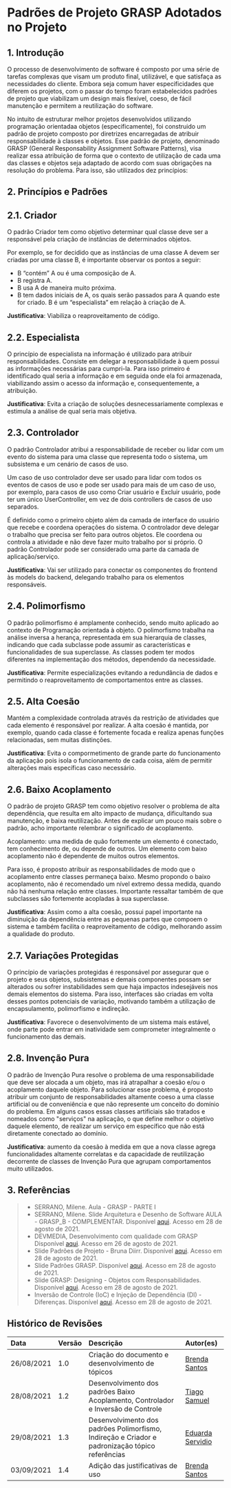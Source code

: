 # Padrões de Projeto GRASP Adotados no Projeto
## 1. Introdução
O processo de desenvolvimento de software é composto por uma série de tarefas complexas que visam um produto final, utilizável, e que satisfaça as necessidades do cliente. Embora seja comum haver especificidades que diferem os projetos, com o passar do tempo foram estabelecidos padrões de projeto que viabilizam um design mais flexível, coeso, de fácil manutenção e permitem a reutilização do software. 

No intuito de estruturar melhor projetos desenvolvidos utilizando programação orientadaa objetos (especificamente), foi construido um padrão de projeto composto por diretrizes encarregadas de atribuir responsabilidade à classes e objetos. Esse padrão de projeto, denominado GRASP (General Responsability Assignment Software Patterns), visa realizar essa atribuição de forma que o contexto de utilização de cada uma das classes e objetos seja adaptado de acordo com suas obrigações na resolução do problema. Para isso, são utilizados dez princípios: 

## 2. Princípios e Padrões 
## 2.1. Criador
O padrão Criador tem como objetivo determinar qual classe deve ser a responsável pela criação de instâncias de determinados objetos.

Por exemplo, se for decidido que as instâncias de uma classe A devem ser criadas por uma
classe B, é importante observar os pontos a seguir:

- B “contém” A ou é uma composição de A.
- B registra A.
- B usa A de maneira muito próxima.
- B tem dados iniciais de A, os quais serão passados para A quando este for criado. B é um “especialista” em relação à criação de A.

**Justificativa**: Viabiliza o reaproveitamento de código.

## 2.2. Especialista
O princípio de especialista na informação é utilizado para atribuir responsabilidades. Consiste em delegar a responsabilidade à quem possui as informações necessárias para cumpri-la. Para isso primeiro é identificado qual seria a informação e em seguida onde ela foi armazenada, viabilizando assim o acesso da informação e, consequentemente, a atribuição.

**Justificativa**: Evita a criação de soluções desnecessariamente complexas e estimula a análise de qual seria mais objetiva.

## 2.3. Controlador
O padrão Controlador atribui a responsabilidade de receber ou lidar com um evento do sistema para uma classe que representa todo o sistema, um subsistema e um cenário de casos de uso.

Um caso de uso controlador deve ser usado para lidar com todos os eventos de casos de uso e pode ser usado para mais de um caso de uso, por exemplo, para casos de uso como Criar usuário e Excluir usuário, pode ter um único UserController, em vez de dois controllers de casos de uso separados.

É definido como o primeiro objeto além da camada de interface do usuário que recebe e coordena operações do sistema. O controlador deve delegar o trabalho que precisa ser feito para outros objetos. Ele coordena ou controla a atividade e não deve fazer muito trabalho por si próprio. O padrão Controlador pode ser considerado uma parte da camada de aplicação/serviço.

**Justificativa**: Vai ser utilizado para conectar os componentes do frontend às models do backend, delegando trabalho para os elementos responsáveis.

## 2.4. Polimorfismo
O padrão polimorfismo é amplamente conhecido, sendo muito aplicado ao contexto de Programação orientada à objeto. O polimorfismo trabalha na análise inversa a herança,
representada em sua hierarquia de classes, indicando que cada subclasse pode assumir as características e funcionalidades de sua superclasse. As classes podem ter modos diferentes na implementação dos métodos, dependendo da necessidade.

**Justificativa**: Permite especializações evitando a redundância de dados e permitindo o reaproveitamento de comportamentos entre as classes.

## 2.5. Alta Coesão
Mantém a complexidade controlada através da restrição de atividades que cada elemento é responsável por realizar. A alta coesão é mantida, por exemplo, quando cada classe é fortemente focada e realiza apenas funções relacionadas, sem muitas distinções.

**Justificativa**: Evita o compormetimento de grande parte do funcionamento da aplicação pois isola o funcionamento de cada coisa, além de permitir alterações mais específicas caso necessário.

## 2.6. Baixo Acoplamento
O padrão de projeto GRASP tem como objetivo resolver o problema de alta dependência, que resulta em alto impacto de mudança, dificultando sua manutenção, e baixa reutilização. Antes de explicar um pouco mais sobre o padrão, acho importante relembrar o significado de acoplamento.

Acoplamento: uma medida de quão fortemente um elemento é conectado, tem conhecimento de, ou depende de outros. Um elemento com baixo acoplamento não é dependente de muitos outros elementos.

Para isso, é proposto atribuir as responsabilidades de modo que o acoplamento entre classes permaneça baixo. Mesmo propondo o baixo acoplamento, não é recomendado um nível extremo dessa medida, quando não há nenhuma relação entre classes. Importante ressaltar também de que subclasses são fortemente acopladas à sua superclasse.

**Justificativa**: Assim como a alta coesão, possui papel importante na diminuição da dependência entre as pequenas partes que compoem o sistema e também facilita o reaproveitamento de código, melhorando assim a qualidade do produto.

## 2.7. Variações Protegidas 
O princípio de variações protegidas é responsável por assegurar que o projeto e seus objetos, subsistemas e demais componentes possam ser alterados ou sofrer instabilidades sem que haja impactos indesejáveis nos demais elementos do sistema. Para isso, interfaces são criadas em volta desses pontos potenciais de variação, motivando também a utilização de encapsulamento, polimorfismo e indireção.

**Justificativa**: Favorece o desenvolvimento de um sistema mais estável, onde parte pode entrar em inatividade sem comprometer integralmente o funcionamento das demais.

## 2.8. Invenção Pura
O padrão de Invenção Pura resolve o problema de uma responsabilidade que deve ser alocada a um objeto, mas irá atrapalhar a coesão e/ou o acoplamento daquele objeto. Para solucionar esse problema, é proposto atribuir um conjunto de responsabilidades altamente coeso a uma classe artificial ou de conveniência e que não represente um conceito do domínio do problema. Em alguns casos essas classes artificiais são tratados e nomeados como "serviços" na aplicação, o que define melhor o objetivo daquele elemento, de realizar um serviço em específico que não está diretamente conectado ao domínio.

**Justificativa**: aumento da coesão à medida em que a nova classe agrega funcionalidades
altamente correlatas e da capacidade de reutilização decorrente de classes de Invenção Pura
que agrupam comportamentos muito utilizados.

## 3. Referências
> - SERRANO, Milene. Aula - GRASP - PARTE I
> - SERRANO, Milene. Slide Arquitetura e Desenho de Software AULA - GRASP_B - COMPLEMENTAR. Disponível [aqui](https://aprender3.unb.br/pluginfile.php/897140/mod_label/intro/Arquitetura%20e%20Desenho%20de%20Software%20-%20Aula%20GRASP_B%20-%20Profa.%20Milene%20-%20Complementar.pdf). Acesso em 28 de agosto de 2021.
> - DEVMEDIA, Desenvolvimento com qualidade com GRASP Disponível [aqui](]https://www.devmedia.com.br/desenvolvimento-com-qualidade-com-grasp/28704). Acesso em 26 de agosto de 2021.
> - Slide Padrões de Projeto - Bruna Diirr. Disponível [aqui](http://www.ic.uff.br/~anselmo/cursos/ProjSoft/apresentacoes/Padroes%20de%20projeto.pdf). Acesso em 28 de agosto de 2021.
> - Slide Padrões GRASP. Disponível [aqui](http://www.facom.ufu.br/~bacala/ESOF/05a-Padr%C3%B5es%20GRASP.pdf). Acesso em 28 de agosto de 2021.
> - Slide GRASP: Designing - Objetos com Responsabilidades. Disponível [aqui](https://www.ic.unicamp.br/~ariadne/mc436/1s2017/Lar16GRASP.pdf). Acesso em 28 de agosto de 2021.
> - Inversão de Controle (IoC) e Injeção de Dependência (DI) - Diferenças. Disponível [aqui](http://www.linhadecodigo.com.br/artigo/3418/inversao-de-controle-ioc-e-injecao-de-dependencia-di-diferencas.aspx#:~:text=Invers%C3%A3o%20de%20Controle%20ou%20Inversion,outra%20classe%2C%20interface%2C%20componente%2C). Acesso em 28 de agosto de 2021.

## Histórico de Revisões
|    Data    | Versão | Descrição       | Autor(es)     |
| :--------- | :----- | :-------------- | :------------ |
| 26/08/2021 | 1.0    | Criação do documento e desenvolvimento de tópicos | [Brenda Santos](https://github.com/brendavsantos) |
| 28/08/2021 | 1.2    | Desenvolvimento dos padrões Baixo Acoplamento, Controlador e Inversão de Controle | [Tiago Samuel](https://github.com/tsrrodrigues) |
| 29/08/2021 | 1.3    | Desenvolvimento dos padrões Polimorfismo, Indireção e Criador e padronização tópico referências        | [Eduarda Servidio](https://github.com/ServideoEC)           |
| 03/09/2021 |  1.4   | Adição das justificativas de uso | [Brenda Santos](https://github.com/brendavsantos)    |
